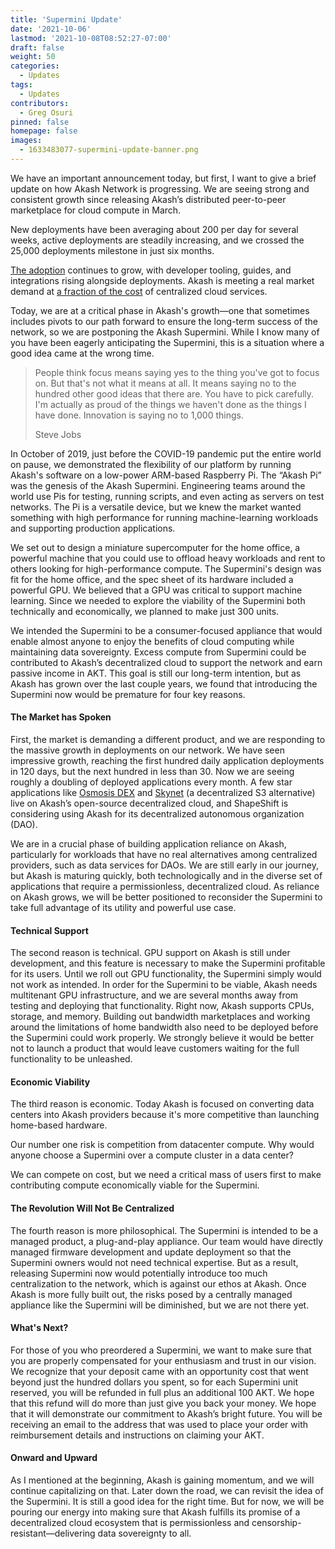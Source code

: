 ```yaml
---
title: 'Supermini Update'
date: '2021-10-06'
lastmod: '2021-10-08T08:52:27-07:00'
draft: false
weight: 50
categories:
  - Updates
tags:
  - Updates
contributors:
  - Greg Osuri
pinned: false
homepage: false
images:
  - 1633483077-supermini-update-banner.png
---
```

We have an important announcement today, but first, I want to give a brief update on how Akash Network is progressing. We are seeing strong and consistent growth since releasing Akash’s distributed peer-to-peer marketplace for cloud compute in March. 

New deployments have been averaging about 200 per day for several weeks, active deployments are steadily increasing, and we crossed the 25,000 deployments milestone in just six months. 

[The adoption](https://akashlytics.com/) continues to grow, with developer tooling, guides, and integrations rising alongside deployments. Akash is meeting a real market demand at [a fraction of the cost](https://akashlytics.com/price-compare) of centralized cloud services.

Today, we are at a critical phase in Akash's growth—one that sometimes includes pivots to our path forward to ensure the long-term success of the network, so we are postponing the Akash Supermini. While I know many of you have been eagerly anticipating the Supermini, this is a situation where a good idea came at the wrong time.

> People think focus means saying yes to the thing you've got to focus on. But that's not what it means at all. It means saying no to the hundred other good ideas that there are. You have to pick carefully. I'm actually as proud of the things we haven't done as the things I have done. Innovation is saying no to 1,000 things.
> 
> Steve Jobs

In October of 2019, just before the COVID-19 pandemic put the entire world on pause, we demonstrated the flexibility of our platform by running Akash's software on a low-power ARM-based Raspberry Pi. The “Akash Pi” was the genesis of the Akash Supermini. Engineering teams around the world use Pis for testing, running scripts, and even acting as servers on test networks. The Pi is a versatile device, but we knew the market wanted something with high performance for running machine-learning workloads and supporting production applications. 

We set out to design a miniature supercomputer for the home office, a powerful machine that you could use to offload heavy workloads and rent to others looking for high-performance compute. The Supermini's design was fit for the home office, and the spec sheet of its hardware included a powerful GPU. We believed that a GPU was critical to support machine learning. Since we needed to explore the viability of the Supermini both technically and economically, we planned to make just 300 units.

We intended the Supermini to be a consumer-focused appliance that would enable almost anyone to enjoy the benefits of cloud computing while maintaining data sovereignty. Excess compute from Supermini could be contributed to Akash’s decentralized cloud to support the network and earn passive income in AKT. This goal is still our long-term intention, but as Akash has grown over the last couple years, we found that introducing the Supermini now would be premature for four key reasons.

#### **The Market has Spoken**

First, the market is demanding a different product, and we are responding to the massive growth in deployments on our network. We have seen impressive growth, reaching the first hundred daily application deployments in 120 days, but the next hundred in less than 30. Now we are seeing roughly a doubling of deployed applications every month. A few star applications like [Osmosis DEX](https://app.osmosis.zone/) and [Skynet](https://siasky.net/) (a decentralized S3 alternative) live on Akash’s open-source decentralized cloud, and ShapeShift is considering using Akash for its decentralized autonomous organization (DAO). 

We are in a crucial phase of building application reliance on Akash, particularly for workloads that have no real alternatives among centralized providers, such as data services for DAOs. We are still early in our journey, but Akash is maturing quickly, both technologically and in the diverse set of applications that require a permissionless, decentralized cloud. As reliance on Akash grows, we will be better positioned to reconsider the Supermini to take full advantage of its utility and powerful use case.

#### **Technical Support**

The second reason is technical. GPU support on Akash is still under development, and this feature is necessary to make the Supermini profitable for its users. Until we roll out GPU functionality, the Supermini simply would not work as intended. In order for the Supermini to be viable, Akash needs multitenant GPU infrastructure, and we are several months away from testing and deploying that functionality. Right now, Akash supports CPUs, storage, and memory. Building out bandwidth marketplaces and working around the limitations of home bandwidth also need to be deployed before the Supermini could work properly. We strongly believe it would be better not to launch a product that would leave customers waiting for the full functionality to be unleashed.

#### **Economic Viability** 

The third reason is economic. Today Akash is focused on converting data centers into Akash providers because it's more competitive than launching home-based hardware.

Our number one risk is competition from datacenter compute. Why would anyone choose a Supermini over a compute cluster in a data center? 

We can compete on cost, but we need a critical mass of users first to make contributing compute economically viable for the Supermini.

#### **The Revolution Will Not Be Centralized**

The fourth reason is more philosophical. The Supermini is intended to be a managed product, a plug-and-play appliance. Our team would have directly managed firmware development and update deployment so that the Supermini owners would not need technical expertise. But as a result, releasing Supermini now would potentially introduce too much centralization to the network, which is against our ethos at Akash. Once Akash is more fully built out, the risks posed by a centrally managed appliance like the Supermini will be diminished, but we are not there yet.

#### **What's Next?** 

For those of you who preordered a Supermini, we want to make sure that you are properly compensated for your enthusiasm and trust in our vision. We recognize that your deposit came with an opportunity cost that went beyond just the hundred dollars you spent, so for each Supermini unit reserved, you will be refunded in full plus an additional 100 AKT. We hope that this refund will do more than just give you back your money. We hope that it will demonstrate our commitment to Akash’s bright future. You will be receiving an email to the address that was used to place your order with reimbursement details and instructions on claiming your AKT.

#### **Onward and Upward**

As I mentioned at the beginning, Akash is gaining momentum, and we will continue capitalizing on that. Later down the road, we can revisit the idea of the Supermini. It is still a good idea for the right time. But for now, we will be pouring our energy into making sure that Akash fulfills its promise of a decentralized cloud ecosystem that is permissionless and censorship-resistant—delivering data sovereignty to all.